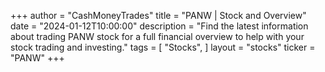 +++
author = "CashMoneyTrades"
title = "PANW | Stock and Overview"
date = "2024-01-12T10:00:00"
description = "Find the latest information about trading PANW stock for a full financial overview to help with your stock trading and investing."
tags = [
   "Stocks",
]
layout = "stocks"
ticker = "PANW"
+++
